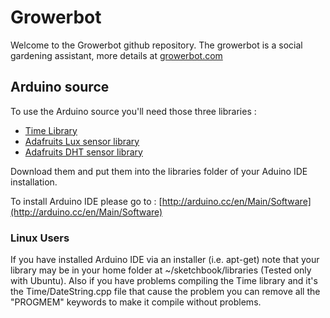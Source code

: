 # Growerbot

Welcome to the Growerbot github repository. The growerbot is a social gardening assistant, more details at [growerbot.com](http://www.growerbot.com/)

## Arduino source 

To use the Arduino source you'll need those three libraries :

* [Time Library](http://www.arduino.cc/playground/uploads/Code/Time.zip)
* [Adafruits Lux sensor library](https://github.com/adafruit/TSL2561-Arduino-Library)
* [Adafruits DHT sensor library](https://github.com/adafruit/DHT-sensor-library)

Download them and put them into the libraries folder of your Aduino IDE installation.

To install Arduino IDE please go to : [http://arduino.cc/en/Main/Software](http://arduino.cc/en/Main/Software)

### Linux Users

If you have installed Arduino IDE via an installer (i.e. apt-get) note that your library may be in your home folder at ~/sketchbook/libraries (Tested only with Ubuntu).
Also if you have problems compiling the Time library and it's the Time/DateString.cpp file that cause the problem you can remove all the "PROGMEM" keywords to make it compile without problems.

